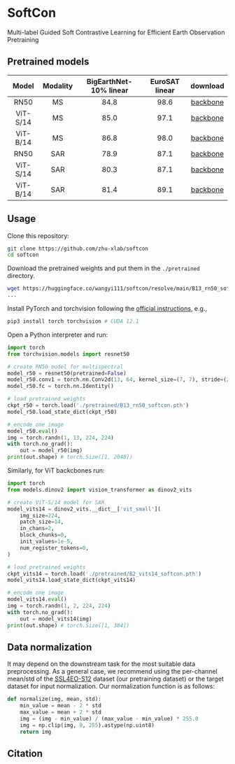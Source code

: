 # SoftCon
Multi-label Guided Soft Contrastive Learning for Efficient Earth Observation Pretraining

## Pretrained models

| Model | Modality | BigEarthNet-10% linear | EuroSAT linear | download |
| :---: | :---: | :---: | :---: | :---: |
| RN50 | MS | 84.8 | 98.6 | [backbone](https://huggingface.co/wangyi111/softcon/resolve/main/B13_rn50_softcon.pth) |
| ViT-S/14 | MS | 85.0 | 97.1 | [backbone](https://huggingface.co/wangyi111/softcon/resolve/main/B13_vits14_softcon.pth) |
| ViT-B/14 | MS | 86.8 | 98.0 | [backbone](https://huggingface.co/wangyi111/softcon/resolve/main/B13_vitb14_softcon.pth) |
| RN50 | SAR | 78.9 | 87.1 | [backbone](https://huggingface.co/wangyi111/softcon/resolve/main/B2_rn50_softcon.pth) |
| ViT-S/14 | SAR | 80.3 | 87.1 | [backbone](https://huggingface.co/wangyi111/softcon/resolve/main/B2_vits14_softcon.pth) |
| ViT-B/14 | SAR | 81.4 | 89.1 | [backbone](https://huggingface.co/wangyi111/softcon/resolve/main/B2_vitb14_softcon.pth) |


## Usage

Clone this repository:
```bash
git clone https://github.com/zhu-xlab/softcon
cd softcon
```

Download the pretrained weights and put them in the `./pretrained` directory.
```bash
wget https://huggingface.co/wangyi111/softcon/resolve/main/B13_rn50_softcon.pth -P ./pretrained
...
```

Install PyTorch and torchvision following the [official instructions](https://pytorch.org/get-started/locally/), e.g.,
```bash
pip3 install torch torchvision # CUDA 12.1
```

Open a Python interpreter and run:
```python
import torch
from torchvision.models import resnet50

# create RN50 model for multispectral
model_r50 = resnet50(pretrained=False)
model_r50.conv1 = torch.nn.Conv2d(13, 64, kernel_size=(7, 7), stride=(2, 2), padding=(3, 3), bias=False)
model_r50.fc = torch.nn.Identity()

# load pretrained weights
ckpt_r50 = torch.load('./pretrained/B13_rn50_softcon.pth')
model_r50.load_state_dict(ckpt_r50)

# encode one image
model_r50.eval()
img = torch.randn(1, 13, 224, 224)
with torch.no_grad():
    out = model_r50(img)
print(out.shape) # torch.Size([1, 2048])
```

Similarly, for ViT backcbones run:

```python
import torch
from models.dinov2 import vision_transformer as dinov2_vits

# create ViT-S/14 model for SAR
model_vits14 = dinov2_vits.__dict__['vit_small'](
    img_size=224,
    patch_size=14,
    in_chans=2,
    block_chunks=0,
    init_values=1e-5,
    num_register_tokens=0,
)

# load pretrained weights
ckpt_vits14 = torch.load('./pretrained/B2_vits14_softcon.pth')
model_vits14.load_state_dict(ckpt_vits14)

# encode one image
model_vits14.eval()
img = torch.randn(1, 2, 224, 224)
with torch.no_grad():
    out = model_vits14(img)
print(out.shape) # torch.Size([1, 384])
```

## Data normalization
It may depend on the downstream task for the most suitable data preprocessing. As a general case, we recommend using the per-channel mean/std of the [SSL4EO-S12](https://arxiv.org/abs/2211.07044) dataset (our pretraining dataset) or the target dataset for input normalization. Our normalization function is as follows:
```python
def normalize(img, mean, std):
    min_value = mean - 2 * std
    max_value = mean + 2 * std
    img = (img - min_value) / (max_value - min_value) * 255.0
    img = np.clip(img, 0, 255).astype(np.uint8)
    return img
```


## Citation